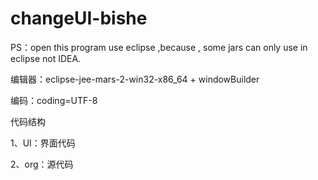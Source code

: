 # changeUI-bishe



PS：open this program use eclipse ,because , some jars can only use in eclipse not IDEA.

编辑器：eclipse-jee-mars-2-win32-x86_64 + windowBuilder  



编码：coding=UTF-8  




代码结构  

1、UI：界面代码  

2、org：源代码
